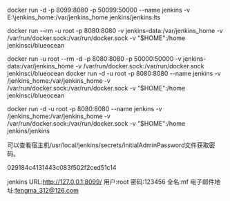 
docker run  -d -p 8099:8080 -p 50099:50000 --name jenkins -v E:\jenkins_home:/var/jenkins_home  jenkins/jenkins:lts


docker run --rm -u root -p 8080:8080 -v jenkins-data:/var/jenkins_home -v /var/run/docker.sock:/var/run/docker.sock -v "$HOME":/home jenkinsci/blueocean

docker run   -u root   --rm   -d   -p 8080:8080   -p 50000:50000   -v jenkins-data:/var/jenkins_home   -v /var/run/docker.sock:/var/run/docker.sock   jenkinsci/blueocean
docker run   -d  -u root   -p 8080:8080  --name jenkins -v /jenkins_home:/var/jenkins_home   -v /var/run/docker.sock:/var/run/docker.sock   -v "$HOME":/home   jenkinsci/blueocean

docker run   -d  -u root   -p 8080:8080  --name jenkins -v /jenkins_home:/var/jenkins_home   -v /var/run/docker.sock:/var/run/docker.sock   -v "$HOME":/home   jenkins/jenkins


可以查看宿主机/usr/local/jenkins/secrets/initialAdminPassword文件获取密码。

029184c4131443c083f502f2ced51c14

jenkins URL:http://127.0.0.1:8099/
用户:root
密码:123456
全名:mf
电子邮件地址:fengma_312@126.com

